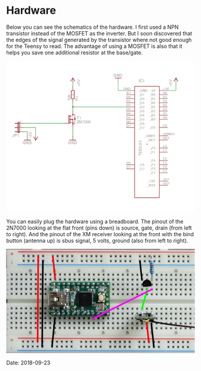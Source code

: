 # Hardware

Below you can see the schematics of the hardware. I first used a NPN transistor instead of the MOSFET as the inverter. But I soon discovered that the edges of the signal generated by the transistor where not good enough for the Teensy to read. The advantage of using a MOSFET is also that it helps you save one additional resistor at the base/gate.

![schematic](images/Schematic.png)

You can easily plug the hardware using a breadboard. The pinout of the 2N7000 looking at the flat front (pins down) is source, gate, drain (from left to right). And the pinout of the XM receiver looking at the front with the bind button (antenna up) is sbus signal, 5 volts, ground (also from left to right).

![breadboard](images/Breadboard.jpeg)

Date: 2018-09-23
